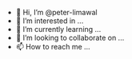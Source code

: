 - 👋 Hi, I’m @peter-limawal
- 👀 I’m interested in ...
- 🌱 I’m currently learning ...
- 💞️ I’m looking to collaborate on ...
- 📫 How to reach me ...

<!---
peter-limawal/peter-limawal is a ✨ special ✨ repository because its `README.md` (this file) appears on your GitHub profile.
You can click the Preview link to take a look at your changes.
--->
